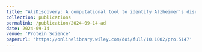 ```yaml
---
title: "AlzDiscovery: A computational tool to identify Alzheimer's disease-causing missense mutations using protein structure information"
collection: publications
permalink: /publication/2024-09-14-ad
date: 2024-09-14
venue: 'Protein Science'
paperurl: 'https://onlinelibrary.wiley.com/doi/full/10.1002/pro.5147'
---
```




